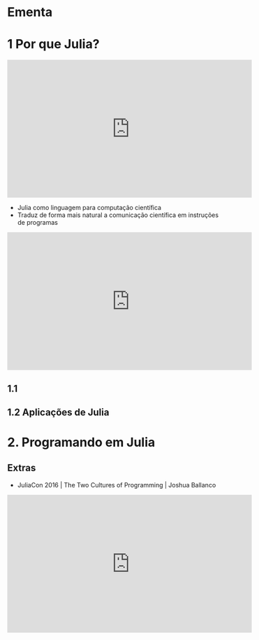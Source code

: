 # Ementa

# 1 Por que Julia?

<iframe width="560" height="315" src="https://www.youtube.com/embed/Tj0CUAyxjck" title="YouTube video player" frameborder="0" allow="accelerometer; autoplay; clipboard-write; encrypted-media; gyroscope; picture-in-picture" allowfullscreen></iframe>

* Julia como linguagem para computação científica
* Traduz de forma mais natural a comunicação científica em instruções de programas

<iframe width="560" height="315" src="https://www.youtube.com/embed/qGW0GT1rCvs" title="YouTube video player" frameborder="0" allow="accelerometer; autoplay; clipboard-write; encrypted-media; gyroscope; picture-in-picture" allowfullscreen></iframe>

## 1.1

## 1.2 Aplicações de Julia


# 2. Programando em Julia



## Extras

* JuliaCon 2016 | The Two Cultures of Programming | Joshua Ballanco
<iframe width="560" height="315" src="https://www.youtube.com/embed/C3iR_PknlFc" title="YouTube video player" frameborder="0" allow="accelerometer; autoplay; clipboard-write; encrypted-media; gyroscope; picture-in-picture" allowfullscreen></iframe>

